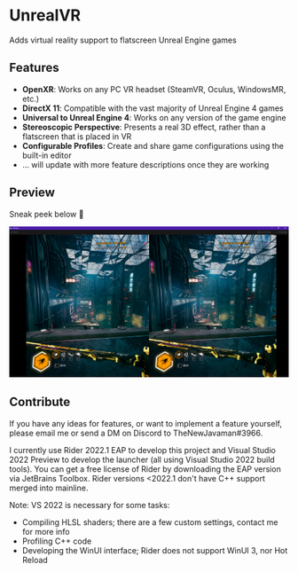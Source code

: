 # UnrealVR

Adds virtual reality support to flatscreen Unreal Engine games

## Features

- **OpenXR**: Works on any PC VR headset (SteamVR, Oculus, WindowsMR, etc.)
- **DirectX 11**: Compatible with the vast majority of Unreal Engine 4 games
- **Universal to Unreal Engine 4**: Works on any version of the game engine
- **Stereoscopic Perspective**: Presents a real 3D effect, rather than a flatscreen that is placed in VR
- **Configurable Profiles**: Create and share game configurations using the built-in editor
- ... will update with more feature descriptions once they are working

## Preview

Sneak peek below 👀

![](preview.png)

## Contribute

If you have any ideas for features, or want to implement a feature yourself, please email me or send a DM on Discord to
TheNewJavaman#3966.

I currently use Rider 2022.1 EAP to develop this project and Visual Studio 2022 Preview to develop the launcher (all using Visual Studio 2022 build tools). You can get a
free license of Rider by downloading the EAP version via JetBrains Toolbox. Rider versions <2022.1 don't have C++ support merged into mainline.

Note: VS 2022 is necessary for some tasks:
- Compiling HLSL shaders; there are a few custom settings, contact me for more info
- Profiling C++ code
- Developing the WinUI interface; Rider does not support WinUI 3, nor Hot Reload